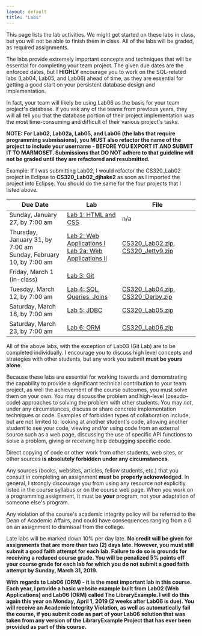 ```yaml
---
layout: default
title: "Labs"
---
```


This page lists the lab activities.  We might get started on these labs in class, but you will not be able to finish them in class.  All of the labs will be graded, as required assignments.

The labs provide extremely important concepts and techniques that will be essential for completing your team project.  The given due dates are the enforced dates, but I **HIGHLY** encourage you to work on the SQL-related labs (Lab04, Lab05, and Lab06) ahead of time, as they are essential for getting a good start on your persistent database design and implementation.

In fact, your team will likely be using Lab06 as the basis for your team project's database.  If you ask any of the teams from previous years, they will all tell you that the database portion of their project implementation was the most time-consuming and difficult of their various project's tasks.

**NOTE: For Lab02, Lab02a, Lab05, and Lab06 (the labs that require programming submissions), you MUST also refactor the name of the project to include your username - BEFORE YOU EXPORT IT AND SUBMIT IT TO MARMOSET.  Submissions that DO NOT adhere to that guideline will not be graded until they are refactored and resubmitted.**

Example: If I was submitting Lab02, I would refactor the CS320\_Lab02 project in Eclipse to **CS320\_Lab02\_djhake2** as soon as I imported the project into Eclipse.  You should do the same for the four projects that I listed above.

Due Date | Lab | File
---- | --- | ----
Sunday, January 27, by 7:00 am | [Lab 1: HTML and CSS](lab01.html) | n/a
Thursday, January 31, by 7:00 am<br> Sunday, February 10, by 7:00 am | [Lab 2: Web Applications I](lab02.html)<br> [Lab 2a: Web Applications II](lab02a.html) | [CS320\_Lab02.zip](CS320_Lab02.zip), [CS320\_Jetty9.zip](CS320_Jetty9.zip)
Friday, March 1 (in-class) | [Lab 3: Git](lab03.html) |
Tuesday, March 12, by 7:00 am | [Lab 4: SQL, Queries, Joins](lab04.html) |  [CS320\_Lab04.zip](CS320_Lab04.zip), [CS320\_Derby.zip](CS320_Derby.zip)
Saturday, March 16, by 7:00 am | [Lab 5: JDBC](lab05.html) | [CS320\_Lab05.zip](CS320_Lab05.zip)
Saturday, March 23, by 7:00 am | [Lab 6: ORM](lab06.html) | [CS320\_Lab06.zip](CS320_Lab06.zip)

All of the above labs, with the exception of Lab03 (Git Lab) are to be completed individually. I encourage you to discuss high level concepts and strategies with other students, but any work you submit **must be yours alone**.

Because these labs are essential for working towards and demonstrating the capability to provide a significant technical contribution to your team project, as well the achievement of the course outcomes, you must solve them on your own.  You may discuss the problem and high-level (pseudo-code) approaches to solving the problem with other students.  You may *not*, under any circumstances, discuss or share concrete implementation techniques or code.  Examples of forbidden types of collaboration include, but are not limited to: looking at another student's code, allowing another student to see your code, viewing and/or using code from an external source such as a web page, discussing the use of specific API functions to solve a problem, giving or receiving help debugging specific code.

Direct copying of code or other work from other students, web sites, or other sources **is absolutely forbidden under any circumstances**.

Any sources (books, websites, articles, fellow students, etc.) that you consult in completing an assignment **must be properly acknowledged**. In general, I strongly discourage you from using any resource not explicitly listed in the course syllabus or on the course web page. When you work on a programming assignment, it must be **your** program, not your adaptation of someone else's program.

Any violation of the course's academic integrity policy will be referred to the Dean of Academic Affairs, and could have consequences ranging from a 0 on an assignment to dismissal from the college.

Late labs will be marked down 10% per day late. **No credit will be given for assignments that are more than two (2) days late.  However, you must still submit a good faith attempt for each lab.  Failure to do so is grounds for receiving a reduced course grade.  You will be penalized 5% points off your course grade for each lab for which you do not submit a good faith attempt by Sunday, March 31, 2019.**

**With regards to Lab06 (ORM) - it is the most important lab in this course.  Each year, I provide a basic website example built from Lab02 (Web Applications) and Lab06 (ORM) called The LibraryExample.  I will do this again this year on Monday, April 1, 2019 (2 weeks after Lab06 is due).  You will receive an Academic Integrity Violation, as well as automatically fail the course, if you submit code as part of your Lab06 solution that was taken from any version of the LibraryExample Project that has ever been provided as part of this course.**